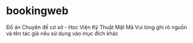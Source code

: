 # bookingweb
 Đồ án Chuyên đề cơ sở - Học Viện Kỹ Thuật Mật Mã
 Vui lòng ghi rõ nguồn và tên tác giả nếu sử dụng vào mục đích khác 
